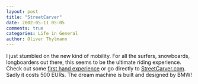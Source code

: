 ```yaml
---
layout: post
title: "StreetCarver"
date: 2002-05-11 05:05
comments: true
categories: Life in General
author: Oliver Thylmann
---
```



I just stumbled on the new kind of mobility. For all the surfers, snowboards, longboarders out there, this seems to be the ultimate riding experience. Check out some [first hand experience](http://www.insomedia.com/bmwstreetcarver/) or go directly to [StreetCarver.com](http://www.streetcarver.com/). Sadly it costs 500 EURs. The dream machine is built and designed by BMW!


